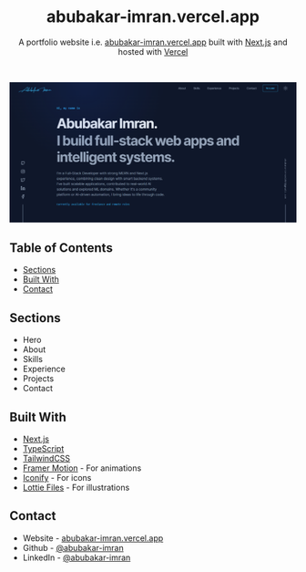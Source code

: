 <h1 align="center">
  abubakar-imran.vercel.app
</h1>
<p align="center">
  A portfolio website i.e. <a href="https://abubakar-imran.vercel.app" target="_blank">abubakar-imran.vercel.app</a> built with <a href="https://nextjs.org/" target="_blank">Next.js</a> and hosted with <a href="https://vercel.com/" target="_blank">Vercel</a>
</p>

<br>

[![My Portfolio](/public/portfolio.png)](https://abubakar-imran.vercel.app/)

## Table of Contents

- [Sections](#sections)
- [Built With](#built-with)
- [Contact](#contact)

## Sections

- Hero
- About
- Skills
- Experience
- Projects
- Contact

## Built With

- [Next.js](https://nextjs.org/)
- [TypeScript](https://www.typescriptlang.org/)
- [TailwindCSS](https://tailwindcss.com/)
- [Framer Motion](https://www.framer.com/motion/) - For animations
- [Iconify](https://icon-sets.iconify.design/) - For icons
- [Lottie Files](https://lottiefiles.com/) - For illustrations

## Contact

- Website - [abubakar-imran.vercel.app](https://abubakar-imran.vercel.app)
- Github - [@abubakar-imran](https://github.com/Abubakar-Imran)
- LinkedIn - [@abubakar-imran](https://www.linkedin.com/in/abubakar-imran-/)
